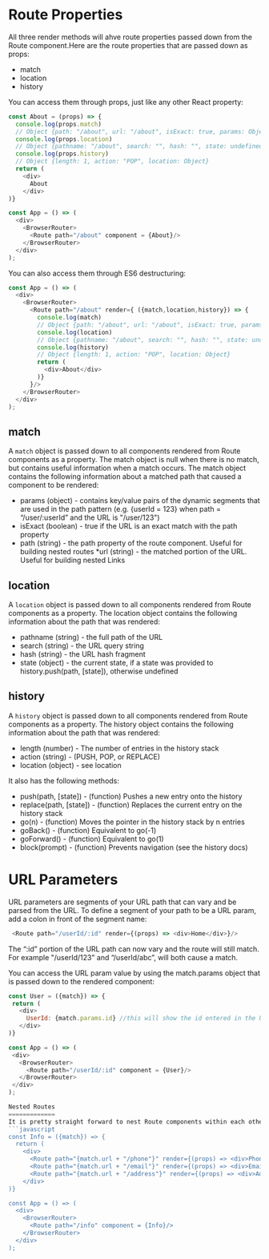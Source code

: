 Route Properties
================
All three render methods will ahve route properties passed down from the Route component.Here are the route properties that are passed down as props:
* match
* location
* history   

You can access them through props, just like any other React property:
```javascript
const About = (props) => {
  console.log(props.match)
  // Object {path: "/about", url: "/about", isExact: true, params: Object}
  console.log(props.location)
  // Object {pathname: "/about", search: "", hash: "", state: undefined}
  console.log(props.history)
  // Object {length: 1, action: "POP", location: Object}
  return (
    <div>
      About
    </div>
)}

const App = () => (
  <div>
    <BrowserRouter>
      <Route path="/about" component = {About}/>
    </BrowserRouter>
  </div>
);
```

You can also access them through ES6 destructuring:
```javascript
const App = () => (
  <div>
    <BrowserRouter>
      <Route path="/about" render={ ({match,location,history}) => { 
        console.log(match)
        // Object {path: "/about", url: "/about", isExact: true, params: Object}
        console.log(location)
        // Object {pathname: "/about", search: "", hash: "", state: undefined}
        console.log(history)
        // Object {length: 1, action: "POP", location: Object}
        return (
          <div>About</div>
        )}
      }/>
    </BrowserRouter>
  </div>
);
```
match
-----
A ```match``` object is passed down to all components rendered from Route components as a property. The match object is null when there is no match, but contains useful information when a match occurs. The match object contains the following information about a matched path that caused a component to be rendered:
* params (object) - contains key/value pairs of the dynamic segments that are used in the path pattern (e.g. {userId = 123} when path = “/user/:userId” and the URL is "/user/123")
* isExact (boolean) - true if the URL is an exact match with the path property
* path (string) - the path property of the route component. Useful for building nested routes
*url (string) - the matched portion of the URL. Useful for building nested Links

location
--------
A ```location``` object is passed down to all components rendered from Route components as a property. The location object contains the following information about the path that was rendered:
* pathname (string) - the full path of the URL
* search (string) - the URL query string
* hash (string) - the URL hash fragment
* state (object) - the current state, if a state was provided to history.push(path, [state]), otherwise undefined

history
-------
A ```history``` object is passed down to all components rendered from Route components as a property. The history object contains the following information about the path that was rendered:
* length (number) - The number of entries in the history stack
* action (string) - (PUSH, POP, or REPLACE)
* location (object) - see location

It also has the following methods:
* push(path, [state]) - (function) Pushes a new entry onto the history
* replace(path, [state]) - (function) Replaces the current entry on the history stack
* go(n) - (function) Moves the pointer in the history stack by n entries
* goBack() - (function) Equivalent to go(-1)
* goForward() - (function) Equivalent to go(1)
* block(prompt) - (function) Prevents navigation (see the history docs)

URL Parameters
==============
URL parameters are segments of your URL path that can vary and be parsed from the URL. To define a segment of your path to be a URL param, add a colon in front of the segment name:
```javascript
 <Route path="/userId/:id" render={(props) => <div>Home</div>}/>
```
The “:id” portion of the URL path can now vary and the route will still match. For example "/userId/123" and “/userId/abc”, will both cause a match.

You can access the URL param value by using the match.params object that is passed down to the rendered component:
```javascript
const User = ({match}) => {
 return (
   <div>
     UserId: {match.params.id} //this will show the id entered in the URL path
   </div>
)}

const App = () => (
 <div>
   <BrowserRouter>
     <Route path="/userId/:id" component = {User}/>
   </BrowserRouter>
 </div>
);

Nested Routes
=============
It is pretty straight forward to nest Route components within each other. The ```match.url``` property is useful if you want to add path segments onto the original matched url. For example, if you want to add additional Route components within a component rendered from an original Route component do the following:
```javascript
const Info = ({match}) => {
  return (
    <div>
      <Route path="{match.url + "/phone"}" render={(props) => <div>Phone: 123 456 7890</div>}/> // renders when URL = /info/phone
      <Route path="{match.url + "/email"}" render={(props) => <div>Email: email@email.com</div>}/> renders when URL = /info/email
      <Route path="{match.url + "/address"}" render={(props) => <div>Address: 123 Address</div>}/> renders when URL = /info/address
    </div>
)}

const App = () => (
  <div>
    <BrowserRouter>
      <Route path="/info" component = {Info}/>
    </BrowserRouter>
  </div>
);
```
